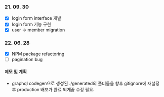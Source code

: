 ### 21. 09. 30

- [x] login form interface 개발
- [x] login form 기능 구현
- [x] user -> member migration

### 22. 06. 28

- [x] NPM package refactoring 
- [ ] pagination bug

#### 메모 및 계획

- graphql codegen으로 생성된 ./generated의 폴더들을 향후 gitignore에 재설정 후 production 배포가 완료 되게끔 수정 필요.